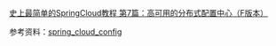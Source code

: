 [史上最简单的SpringCloud教程 第7篇：高可用的分布式配置中心（F版本）](https://www.fangzhipeng.com/springcloud/2018/08/30/sc-f7-config/)

参考资料：[spring_cloud_config](http://projects.spring.io/spring-cloud/spring-cloud.html#_spring_cloud_config)